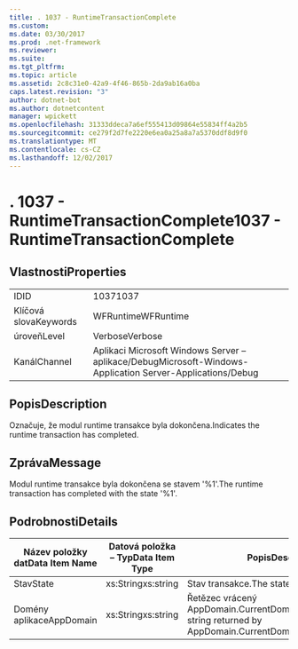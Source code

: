 ```yaml
---
title: . 1037 - RuntimeTransactionComplete
ms.custom: 
ms.date: 03/30/2017
ms.prod: .net-framework
ms.reviewer: 
ms.suite: 
ms.tgt_pltfrm: 
ms.topic: article
ms.assetid: 2c8c31e0-42a9-4f46-865b-2da9ab16a0ba
caps.latest.revision: "3"
author: dotnet-bot
ms.author: dotnetcontent
manager: wpickett
ms.openlocfilehash: 31333ddeca7a6ef555413d09864e55834ff4a2b5
ms.sourcegitcommit: ce279f2d7fe2220e6ea0a25a8a7a5370ddf8d9f0
ms.translationtype: MT
ms.contentlocale: cs-CZ
ms.lasthandoff: 12/02/2017
---
```

# <a name="1037---runtimetransactioncomplete"></a><span data-ttu-id="abc39-102">. 1037 - RuntimeTransactionComplete</span><span class="sxs-lookup"><span data-stu-id="abc39-102">1037 - RuntimeTransactionComplete</span></span>
## <a name="properties"></a><span data-ttu-id="abc39-103">Vlastnosti</span><span class="sxs-lookup"><span data-stu-id="abc39-103">Properties</span></span>  
  
|||  
|-|-|  
|<span data-ttu-id="abc39-104">ID</span><span class="sxs-lookup"><span data-stu-id="abc39-104">ID</span></span>|<span data-ttu-id="abc39-105">1037</span><span class="sxs-lookup"><span data-stu-id="abc39-105">1037</span></span>|  
|<span data-ttu-id="abc39-106">Klíčová slova</span><span class="sxs-lookup"><span data-stu-id="abc39-106">Keywords</span></span>|<span data-ttu-id="abc39-107">WFRuntime</span><span class="sxs-lookup"><span data-stu-id="abc39-107">WFRuntime</span></span>|  
|<span data-ttu-id="abc39-108">úroveň</span><span class="sxs-lookup"><span data-stu-id="abc39-108">Level</span></span>|<span data-ttu-id="abc39-109">Verbose</span><span class="sxs-lookup"><span data-stu-id="abc39-109">Verbose</span></span>|  
|<span data-ttu-id="abc39-110">Kanál</span><span class="sxs-lookup"><span data-stu-id="abc39-110">Channel</span></span>|<span data-ttu-id="abc39-111">Aplikaci Microsoft Windows Server – aplikace/Debug</span><span class="sxs-lookup"><span data-stu-id="abc39-111">Microsoft-Windows-Application Server-Applications/Debug</span></span>|  
  
## <a name="description"></a><span data-ttu-id="abc39-112">Popis</span><span class="sxs-lookup"><span data-stu-id="abc39-112">Description</span></span>  
 <span data-ttu-id="abc39-113">Označuje, že modul runtime transakce byla dokončena.</span><span class="sxs-lookup"><span data-stu-id="abc39-113">Indicates the runtime transaction has completed.</span></span>  
  
## <a name="message"></a><span data-ttu-id="abc39-114">Zpráva</span><span class="sxs-lookup"><span data-stu-id="abc39-114">Message</span></span>  
 <span data-ttu-id="abc39-115">Modul runtime transakce byla dokončena se stavem '%1'.</span><span class="sxs-lookup"><span data-stu-id="abc39-115">The runtime transaction has completed with the state '%1'.</span></span>  
  
## <a name="details"></a><span data-ttu-id="abc39-116">Podrobnosti</span><span class="sxs-lookup"><span data-stu-id="abc39-116">Details</span></span>  
  
|<span data-ttu-id="abc39-117">Název položky dat</span><span class="sxs-lookup"><span data-stu-id="abc39-117">Data Item Name</span></span>|<span data-ttu-id="abc39-118">Datová položka – Typ</span><span class="sxs-lookup"><span data-stu-id="abc39-118">Data Item Type</span></span>|<span data-ttu-id="abc39-119">Popis</span><span class="sxs-lookup"><span data-stu-id="abc39-119">Description</span></span>|  
|--------------------|--------------------|-----------------|  
|<span data-ttu-id="abc39-120">Stav</span><span class="sxs-lookup"><span data-stu-id="abc39-120">State</span></span>|<span data-ttu-id="abc39-121">xs:String</span><span class="sxs-lookup"><span data-stu-id="abc39-121">xs:string</span></span>|<span data-ttu-id="abc39-122">Stav transakce.</span><span class="sxs-lookup"><span data-stu-id="abc39-122">The state of the transaction.</span></span>|  
|<span data-ttu-id="abc39-123">Domény aplikace</span><span class="sxs-lookup"><span data-stu-id="abc39-123">AppDomain</span></span>|<span data-ttu-id="abc39-124">xs:String</span><span class="sxs-lookup"><span data-stu-id="abc39-124">xs:string</span></span>|<span data-ttu-id="abc39-125">Řetězec vrácený AppDomain.CurrentDomain.FriendlyName.</span><span class="sxs-lookup"><span data-stu-id="abc39-125">The string returned by AppDomain.CurrentDomain.FriendlyName.</span></span>|
